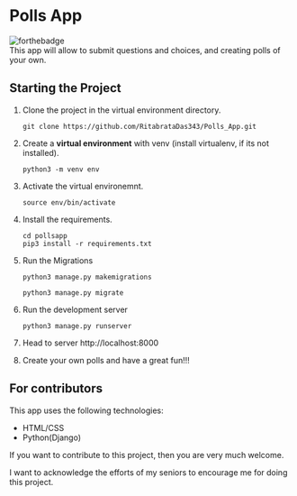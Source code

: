 # Polls App

![forthebadge](https://forthebadge.com/images/badges/made-with-python.svg)<br>
This app will allow to submit questions and choices, and creating polls of your own.

##  Starting the Project


1. Clone the project in the virtual environment directory.

    ```
    git clone https://github.com/RitabrataDas343/Polls_App.git

    ```

2. Create a **virtual environment** with venv (install virtualenv, if its not installed).

    ```
    python3 -m venv env

    ```

3. Activate the virtual environemnt.
    ```
    source env/bin/activate

    ```
    
4. Install the requirements.

    ```
    cd pollsapp
    pip3 install -r requirements.txt

    ```


5. Run the Migrations
    ```
    python3 manage.py makemigrations

    python3 manage.py migrate

    ```
6. Run the development server
    ```
    python3 manage.py runserver

    ```
7. Head to server http://localhost:8000

8. Create your own polls and have a great fun!!!

## For contributors

This app uses the following technologies:

+ HTML/CSS
+ Python(Django)

If you want to contribute to this project, then you are very much welcome.

I want to acknowledge the efforts of my seniors to encourage me for doing this project.
